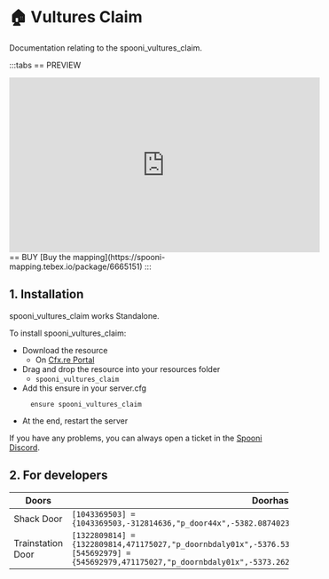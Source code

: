 # 🏠 Vultures Claim
Documentation relating to the spooni_vultures_claim.

:::tabs
== PREVIEW
<iframe width="560" height="315" src="https://www.youtube.com/embed/0XkKZ34yOCw?si=-dKnqoV_oTQP024G" frameborder="0" allow="accelerometer; autoplay; clipboard-write; encrypted-media; gyroscope; picture-in-picture; web-share" referrerpolicy="strict-origin-when-cross-origin" allowfullscreen></iframe>
== BUY
[Buy the mapping](https://spooni-mapping.tebex.io/package/6665151)
:::

## 1. Installation
spooni_vultures_claim works Standalone.  

To install spooni_vultures_claim:
- Download the resource
  - On [Cfx.re Portal](https://portal.cfx.re/)
- Drag and drop the resource into your resources folder
  - `spooni_vultures_claim`
- Add this ensure in your server.cfg
  ```
    ensure spooni_vultures_claim
  ```
- At the end, restart the server

If you have any problems, you can always open a ticket in the [Spooni Discord](https://discord.gg/spooni).

## 2. For developers
| Doors                     | Doorhashes
|---------------------------|----------------------------------------------------------------------------------|
| Shack Door                | `[1043369503] = {1043369503,-312814636,"p_door44x",-5382.0874023438,-2338.1135253906,-6.3426389694214}`
| Trainstation Door         | `[1322809814] = {1322809814,471175027,"p_doornbdaly01x",-5376.5366210938,-2373.0668945312,-5.0163526535034}` <br> `[545692979] = {545692979,471175027,"p_doornbdaly01x",-5373.2622070312,-2372.4729003906,-5.0323367118835}`
